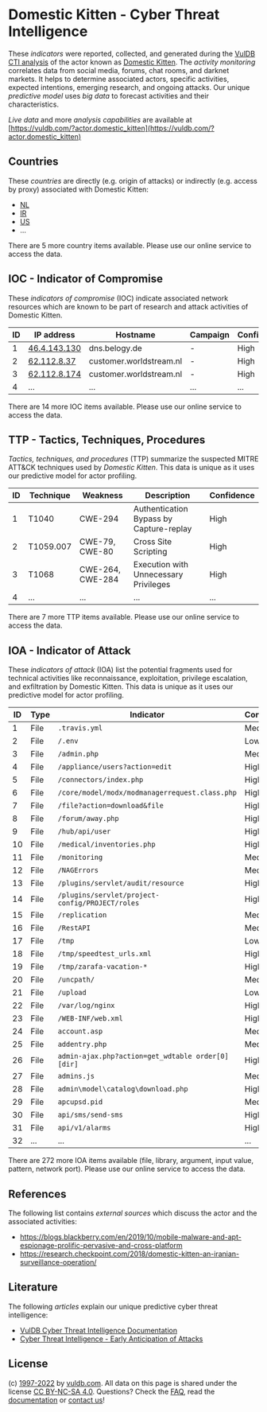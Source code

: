 # Domestic Kitten - Cyber Threat Intelligence

These _indicators_ were reported, collected, and generated during the [VulDB CTI analysis](https://vuldb.com/?kb.cti) of the actor known as [Domestic Kitten](https://vuldb.com/?actor.domestic_kitten). The _activity monitoring_ correlates data from social media, forums, chat rooms, and darknet markets. It helps to determine associated actors, specific activities, expected intentions, emerging research, and ongoing attacks. Our unique _predictive model_ uses _big data_ to forecast activities and their characteristics.

_Live data_ and more _analysis capabilities_ are available at [https://vuldb.com/?actor.domestic_kitten](https://vuldb.com/?actor.domestic_kitten)

## Countries

These _countries_ are directly (e.g. origin of attacks) or indirectly (e.g. access by proxy) associated with Domestic Kitten:

* [NL](https://vuldb.com/?country.nl)
* [IR](https://vuldb.com/?country.ir)
* [US](https://vuldb.com/?country.us)
* ...

There are 5 more country items available. Please use our online service to access the data.

## IOC - Indicator of Compromise

These _indicators of compromise_ (IOC) indicate associated network resources which are known to be part of research and attack activities of Domestic Kitten.

ID | IP address | Hostname | Campaign | Confidence
-- | ---------- | -------- | -------- | ----------
1 | [46.4.143.130](https://vuldb.com/?ip.46.4.143.130) | dns.belogy.de | - | High
2 | [62.112.8.37](https://vuldb.com/?ip.62.112.8.37) | customer.worldstream.nl | - | High
3 | [62.112.8.174](https://vuldb.com/?ip.62.112.8.174) | customer.worldstream.nl | - | High
4 | ... | ... | ... | ...

There are 14 more IOC items available. Please use our online service to access the data.

## TTP - Tactics, Techniques, Procedures

_Tactics, techniques, and procedures_ (TTP) summarize the suspected MITRE ATT&CK techniques used by _Domestic Kitten_. This data is unique as it uses our predictive model for actor profiling.

ID | Technique | Weakness | Description | Confidence
-- | --------- | -------- | ----------- | ----------
1 | T1040 | CWE-294 | Authentication Bypass by Capture-replay | High
2 | T1059.007 | CWE-79, CWE-80 | Cross Site Scripting | High
3 | T1068 | CWE-264, CWE-284 | Execution with Unnecessary Privileges | High
4 | ... | ... | ... | ...

There are 7 more TTP items available. Please use our online service to access the data.

## IOA - Indicator of Attack

These _indicators of attack_ (IOA) list the potential fragments used for technical activities like reconnaissance, exploitation, privilege escalation, and exfiltration by Domestic Kitten. This data is unique as it uses our predictive model for actor profiling.

ID | Type | Indicator | Confidence
-- | ---- | --------- | ----------
1 | File | `.travis.yml` | Medium
2 | File | `/.env` | Low
3 | File | `/admin.php` | Medium
4 | File | `/appliance/users?action=edit` | High
5 | File | `/connectors/index.php` | High
6 | File | `/core/model/modx/modmanagerrequest.class.php` | High
7 | File | `/file?action=download&file` | High
8 | File | `/forum/away.php` | High
9 | File | `/hub/api/user` | High
10 | File | `/medical/inventories.php` | High
11 | File | `/monitoring` | Medium
12 | File | `/NAGErrors` | Medium
13 | File | `/plugins/servlet/audit/resource` | High
14 | File | `/plugins/servlet/project-config/PROJECT/roles` | High
15 | File | `/replication` | Medium
16 | File | `/RestAPI` | Medium
17 | File | `/tmp` | Low
18 | File | `/tmp/speedtest_urls.xml` | High
19 | File | `/tmp/zarafa-vacation-*` | High
20 | File | `/uncpath/` | Medium
21 | File | `/upload` | Low
22 | File | `/var/log/nginx` | High
23 | File | `/WEB-INF/web.xml` | High
24 | File | `account.asp` | Medium
25 | File | `addentry.php` | Medium
26 | File | `admin-ajax.php?action=get_wdtable order[0][dir]` | High
27 | File | `admins.js` | Medium
28 | File | `admin\model\catalog\download.php` | High
29 | File | `apcupsd.pid` | Medium
30 | File | `api/sms/send-sms` | High
31 | File | `api/v1/alarms` | High
32 | ... | ... | ...

There are 272 more IOA items available (file, library, argument, input value, pattern, network port). Please use our online service to access the data.

## References

The following list contains _external sources_ which discuss the actor and the associated activities:

* https://blogs.blackberry.com/en/2019/10/mobile-malware-and-apt-espionage-prolific-pervasive-and-cross-platform
* https://research.checkpoint.com/2018/domestic-kitten-an-iranian-surveillance-operation/

## Literature

The following _articles_ explain our unique predictive cyber threat intelligence:

* [VulDB Cyber Threat Intelligence Documentation](https://vuldb.com/?kb.cti)
* [Cyber Threat Intelligence - Early Anticipation of Attacks](https://www.scip.ch/en/?labs.20201022)

## License

(c) [1997-2022](https://vuldb.com/?kb.changelog) by [vuldb.com](https://vuldb.com/?kb.about). All data on this page is shared under the license [CC BY-NC-SA 4.0](https://creativecommons.org/licenses/by-nc-sa/4.0/). Questions? Check the [FAQ](https://vuldb.com/?kb.faq), read the [documentation](https://vuldb.com/?kb) or [contact us](https://vuldb.com/?contact)!
